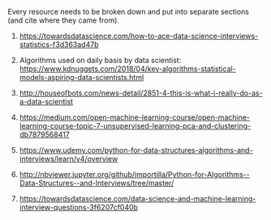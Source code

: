 Every resource needs to be broken down and put into separate sections (and cite where they came from).

1. https://towardsdatascience.com/how-to-ace-data-science-interviews-statistics-f3d363ad47b

2. Algorithms used on daily basis by data scientist: https://www.kdnuggets.com/2018/04/key-algorithms-statistical-models-aspiring-data-scientists.html

3. http://houseofbots.com/news-detail/2851-4-this-is-what-i-really-do-as-a-data-scientist

4. https://medium.com/open-machine-learning-course/open-machine-learning-course-topic-7-unsupervised-learning-pca-and-clustering-db7879568417

5. https://www.udemy.com/python-for-data-structures-algorithms-and-interviews/learn/v4/overview

6. http://nbviewer.jupyter.org/github/jmportilla/Python-for-Algorithms--Data-Structures--and-Interviews/tree/master/

7. https://towardsdatascience.com/data-science-and-machine-learning-interview-questions-3f6207cf040b
